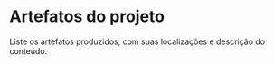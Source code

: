 # Artefatos do projeto

Liste os artefatos produzidos, com suas localizações e descrição do conteúdo.
